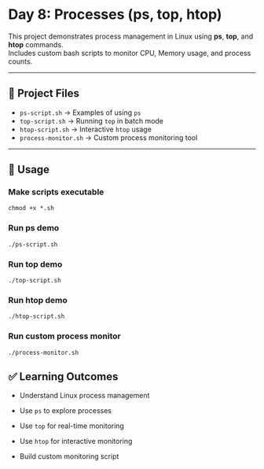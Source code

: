 # Day 8: Processes (ps, top, htop)

This project demonstrates process management in Linux using **ps**, **top**, and **htop** commands.  
Includes custom bash scripts to monitor CPU, Memory usage, and process counts.

---

## 📂 Project Files
- `ps-script.sh` → Examples of using `ps`
- `top-script.sh` → Running `top` in batch mode
- `htop-script.sh` → Interactive `htop` usage
- `process-monitor.sh` → Custom process monitoring tool

---

## 🚀 Usage

### Make scripts executable
```
chmod +x *.sh
```
### Run ps demo
```
./ps-script.sh
```
### Run top demo
```
./top-script.sh
```
### Run htop demo
```
./htop-script.sh
```
### Run custom process monitor
```
./process-monitor.sh
```
## ✅ Learning Outcomes

* Understand Linux process management

* Use `ps` to explore processes

* Use `top` for real-time monitoring

* Use `htop` for interactive monitoring

* Build custom monitoring script
